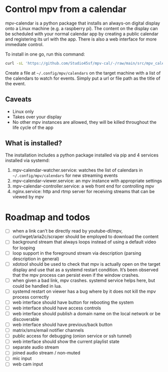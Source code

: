 # Control mpv from a calendar

mpv-calendar is a python package that installs an always-on digital display onto a Linux machine (e.g. a raspberry pi). The content on the display can be scheduled with your normal calendar app by creating a public calendar and registering its url with the app. There is also a web interface for more immediate control.

To install in one go, run this command:
```bash
curl -sL 'https://github.com/Studio45sf/mpv-cal/-/raw/main/src/mpv_calendar/scripts/mpv-calendar-remote-installer' | bash -
```

Create a file at `~/.config/mpv/calendars` on the target machine with a list of the calendars to watch for events. Simply put a url or file path as the title of the event.

## Caveats
- Linux only
- Takes over your display
- No other mpv instances are allowed, they will be killed throughout the life cycle of the app

## What is installed?

The installation includes a python package installed via pip and 4 services installed via systemd:
1. mpv-calendar-watcher.service: watches the list of calendars in `~/.config/mpv/calendars` for new streaming events
2. mpv-calendar-viewer.service: an mpv instance with appropriate settings
3. mpv-calendar-controller.service: a web front end for controlling mpv
4. nginx.service: http and rtmp server for receiving streams that can be viewed by mpv

# Roadmap and todos
- [ ] when a link can’t be directly read by youtube-dl/mpv, curl/wget/aria2c/scraper should be employed to download the content
- [ ] background stream that always loops instead of using a default video for looping
- [ ] loop support in the foreground stream via description (parsing description in general)
- [ ] xdotool should be used to check that mpv is actually open on the target display and use that as a systemd restart condition. It’s been observed that the mpv process can persist even if the window crashes.
- [ ] when given a bad link, mpv crashes. systemd service helps here, but could be handled in lua.
- [ ] systemd restart on viewer has a bug where by it does not kill the mpv process correctly
- [ ] web interface should have button for rebooting the system
- [ ] web interface should have access controls
- [ ] web interface should publish a domain name on the local network or be discoverable
- [ ] web interface should have previous/back button
- [ ] matrix/sms/email notifier channels
- [ ] public access for debugging (onion service or ssh tunnel)
- [ ] web interface should show the current playlist state
- [ ] separate audio stream
- [ ] joined audio stream / non-muted
- [ ] mic input
- [ ] web cam input
